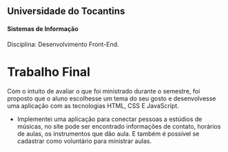 ## Universidade do Tocantins
#### Sistemas de Informação
Disciplina: Desenvolvimento Front-End.

# Trabalho Final
Com o intuito de avaliar o que foi ministrado durante o semestre, foi proposto que o aluno escolhesse um tema do seu gosto e desenvolvesse uma aplicação com as tecnologias HTML, CSS E JavaScript.

-  Implementei uma aplicação para conectar pessoas a estúdios de músicas, no site pode ser encontrado informações de contato, horários de aulas, os instrumentos que dão aula. E também é possível se cadastrar como voluntário para ministrar aulas.
